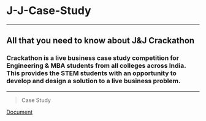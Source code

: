 # J-J-Case-Study
---
## All that you need to know about J&J Crackathon
### Crackathon is a live business case study competition for Engineering & MBA students from all colleges across India. This provides the STEM students with an opportunity to develop and design a solution to a live business problem.
---
>Case Study
>
[Document](https://docs.google.com/document/d/1Jwkq901vqsoiCIY-nsVt8O2dk5vu8699OWsmjYEOYdg/edit?usp=sharing)
